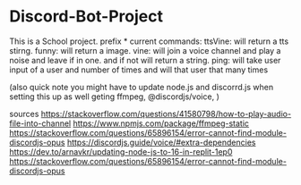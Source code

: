 # Discord-Bot-Project
This is a School project.
 prefix *
current commands: 
ttsVine: will return a tts stirng. 
funny: will return a image. 
vine: will join a voice channel and play a noise and leave if in one. and if not will return a string. 
ping: will take user input of a user and number of times and will that user that many times

(also quick note you might have to update node.js and discorrd.js when setting this up as well geting ffmpeg, @discordjs/voice, ) 


sources 
https://stackoverflow.com/questions/41580798/how-to-play-audio-file-into-channel
https://www.npmjs.com/package/ffmpeg-static
https://stackoverflow.com/questions/65896154/error-cannot-find-module-discordjs-opus
https://discordjs.guide/voice/#extra-dependencies
https://dev.to/arnavkr/updating-node-js-to-16-in-replit-1ep0
https://stackoverflow.com/questions/65896154/error-cannot-find-module-discordjs-opus
